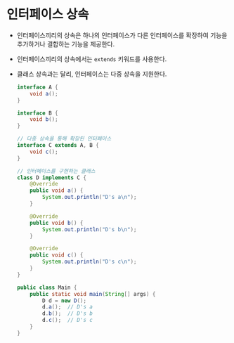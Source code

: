 # 인터페이스 상속

- 인터페이스끼리의 상속은 하나의 인터페이스가 다른 인터페이스를 확장하여 기능을 추가하거나 결합하는 기능을 제공한다.
- 인터페이스끼리의 상속에서는 `extends` 키워드를 사용한다.
- 클래스 상속과는 달리, 인터페이스는 다중 상속을 지원한다.

  ```java
  interface A {
      void a();
  }
  ```

  ```java
  interface B {
      void b();
  }
  ```

  ```java
  // 다중 상속을 통해 확장된 인터페이스
  interface C extends A, B {
      void c();
  }
  ```

  ```java
  // 인터페이스를 구현하는 클래스
  class D implements C {
      @Override
      public void a() {
          System.out.println("D's a\n");
      }

      @Override
      public void b() {
          System.out.println("D's b\n");
      }

      @Override
      public void c() {
          System.out.println("D's c\n");
      }
  }
  ```

  ```java
  public class Main {
      public static void main(String[] args) {
          D d = new D();
          d.a();  // D's a
          d.b();  // D's b
          d.c();  // D's c
      }
  }
  ```
